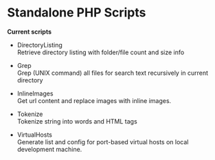 Standalone PHP Scripts
======================

**Current scripts**
- DirectoryListing<br />
  Retrieve directory listing with folder/file count and size info

- Grep<br />
  Grep (UNIX command) all files for search text recursively in current directory

- InlineImages<br />
  Get url content and replace images with inline images.

- Tokenize<br />
  Tokenize string into words and HTML tags

- VirtualHosts<br />
  Generate list and config for port-based virtual hosts on local development machine.